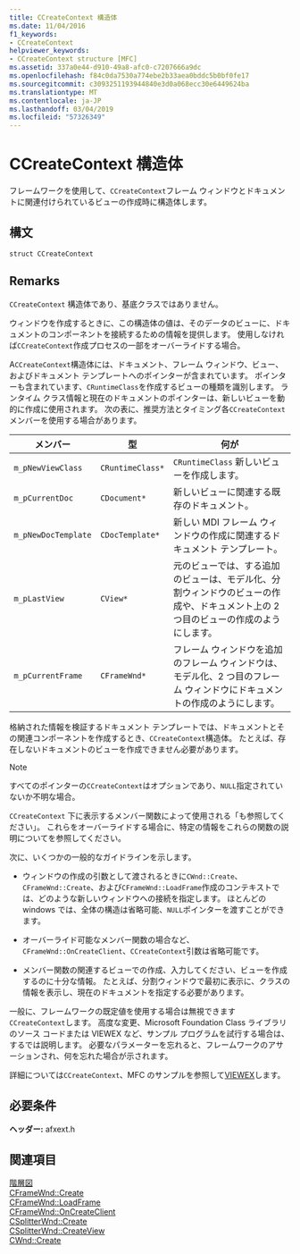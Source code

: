 ```yaml
---
title: CCreateContext 構造体
ms.date: 11/04/2016
f1_keywords:
- CCreateContext
helpviewer_keywords:
- CCreateContext structure [MFC]
ms.assetid: 337a0e44-d910-49a8-afc0-c7207666a9dc
ms.openlocfilehash: f84c0da7530a774ebe2b33aea0bddc5b0bf0fe17
ms.sourcegitcommit: c3093251193944840e3d0a068ecc30e6449624ba
ms.translationtype: MT
ms.contentlocale: ja-JP
ms.lasthandoff: 03/04/2019
ms.locfileid: "57326349"
---
```

# <a name="ccreatecontext-structure"></a>CCreateContext 構造体

フレームワークを使用して、`CCreateContext`フレーム ウィンドウとドキュメントに関連付けられているビューの作成時に構造体します。

## <a name="syntax"></a>構文

```
struct CCreateContext
```

## <a name="remarks"></a>Remarks

`CCreateContext` 構造体であり、基底クラスではありません。

ウィンドウを作成するときに、この構造体の値は、そのデータのビューに、ドキュメントのコンポーネントを接続するための情報を提供します。 使用しなければ`CCreateContext`作成プロセスの一部をオーバーライドする場合。

A`CCreateContext`構造体には、ドキュメント、フレーム ウィンドウ、ビュー、およびドキュメント テンプレートへのポインターが含まれています。 ポインターも含まれています、`CRuntimeClass`を作成するビューの種類を識別します。 ランタイム クラス情報と現在のドキュメントのポインターは、新しいビューを動的に作成に使用されます。 次の表に、推奨方法とタイミング各`CCreateContext`メンバーを使用する場合があります。

|メンバー|型|何が|
|------------|----------|--------------------|
|`m_pNewViewClass`|`CRuntimeClass*`|`CRuntimeClass` 新しいビューを作成します。|
|`m_pCurrentDoc`|`CDocument*`|新しいビューに関連する既存のドキュメント。|
|`m_pNewDocTemplate`|`CDocTemplate*`|新しい MDI フレーム ウィンドウの作成に関連するドキュメント テンプレート。|
|`m_pLastView`|`CView*`|元のビューでは、する追加のビューは、モデル化、分割ウィンドウのビューの作成や、ドキュメント上の 2 つ目のビューの作成のようにします。|
|`m_pCurrentFrame`|`CFrameWnd*`|フレーム ウィンドウを追加のフレーム ウィンドウは、モデル化、2 つ目のフレーム ウィンドウにドキュメントの作成のようにします。|

格納された情報を検証するドキュメント テンプレートでは、ドキュメントとその関連コンポーネントを作成するとき、`CCreateContext`構造体。 たとえば、存在しないドキュメントのビューを作成できません必要があります。

> [!NOTE]
>  すべてのポインターの`CCreateContext`はオプションであり、`NULL`指定されていないか不明な場合。

`CCreateContext` 下に表示するメンバー関数によって使用される「も参照してください」。 これらをオーバーライドする場合に、特定の情報をこれらの関数の説明についてを参照してください。

次に、いくつかの一般的なガイドラインを示します。

- ウィンドウの作成の引数として渡されるときに`CWnd::Create`、 `CFrameWnd::Create`、および`CFrameWnd::LoadFrame`作成のコンテキストでは、どのような新しいウィンドウへの接続を指定します。 ほとんどの windows では、全体の構造は省略可能、`NULL`ポインターを渡すことができます。

- オーバーライド可能なメンバー関数の場合など、 `CFrameWnd::OnCreateClient`、`CCreateContext`引数は省略可能です。

- メンバー関数の関連するビューでの作成、入力してください、ビューを作成するのに十分な情報。 たとえば、分割ウィンドウで最初に表示に、クラスの情報を表示し、現在のドキュメントを指定する必要があります。

一般に、フレームワークの既定値を使用する場合は無視できます`CCreateContext`します。 高度な変更、Microsoft Foundation Class ライブラリのソース コードまたは VIEWEX など、サンプル プログラムを試行する場合は、するでは説明します。 必要なパラメーターを忘れると、フレームワークのアサーションされ、何を忘れた場合が示されます。

詳細については`CCreateContext`、MFC のサンプルを参照して[VIEWEX](../../visual-cpp-samples.md)します。

## <a name="requirements"></a>必要条件

**ヘッダー:** afxext.h

## <a name="see-also"></a>関連項目

[階層図](../../mfc/hierarchy-chart.md)<br/>
[CFrameWnd::Create](../../mfc/reference/cframewnd-class.md#create)<br/>
[CFrameWnd::LoadFrame](../../mfc/reference/cframewnd-class.md#loadframe)<br/>
[CFrameWnd::OnCreateClient](../../mfc/reference/cframewnd-class.md#oncreateclient)<br/>
[CSplitterWnd::Create](../../mfc/reference/csplitterwnd-class.md#create)<br/>
[CSplitterWnd::CreateView](../../mfc/reference/csplitterwnd-class.md#createview)<br/>
[CWnd::Create](../../mfc/reference/cwnd-class.md#create)
